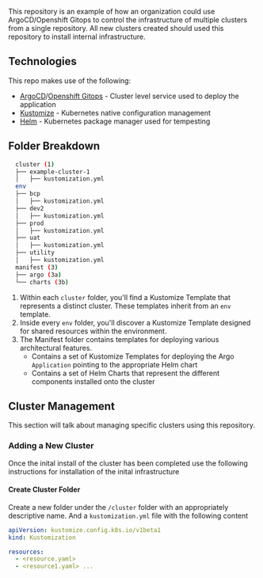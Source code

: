 This repository is an example of how an organization could use ArgoCD/Openshift Gitops to control the infrastructure of multiple clusters from a single repository. All new clusters created should used this repository to install internal infrastructure.

## Technologies

This repo makes use of the following:
- [ArgoCD](https://argo-cd.readthedocs.io/en/stable/)/[Openshift Gitops](https://docs.openshift.com/container-platform/latest/cicd/gitops/understanding-openshift-gitops.html) - Cluster level service used to deploy the application
- [Kustomize](https://kustomize.io/) - Kubernetes native configuration management
- [Helm](https://helm.sh/) - Kubernetes package manager used for tempesting

## Folder Breakdown

``` sh
  cluster (1)
  ├── example-cluster-1
  │   ├── kustomization.yml
  env
  ├── bcp
  │   ├── kustomization.yml
  ├── dev2
  │   ├── kustomization.yml
  ├── prod
  │   ├── kustomization.yml
  ├── uat
  │   ├── kustomization.yml
  ├── utility
  │   ├── kustomization.yml
  manifest (3)
  ├── argo (3a)
  └── charts (3b)
```

  1. Within each `cluster` folder, you'll find a Kustomize Template that represents a distinct cluster. These templates inherit from an `env` template.
  2. Inside every `env` folder, you'll discover a Kustomize Template designed for shared resources within the environment.
  3. The Manifest folder contains templates for deploying various architectural features.
       - Contains a set of Kustomize Templates for deploying the Argo `Application` pointing to the appropriate Helm chart
       - Contains a set of Helm Charts that represent the different components installed onto the cluster

## Cluster Management

This section will talk about managing specific clusters using this repository.

### Adding a New Cluster

Once the inital install of the cluster has been completed use the following instructions for installation of the inital infrastructure

#### Create Cluster Folder

Create a new folder under the `/cluster` folder with an appropriately descriptive name. And a `kustomization.yml` file with the following content

```yaml
apiVersion: kustomize.config.k8s.io/v1beta1
kind: Kustomization

resources:
  - <resource.yaml>
  - <resource1.yaml> ...

```

